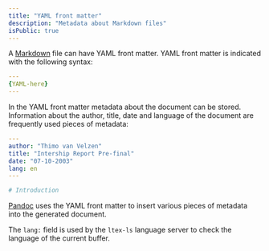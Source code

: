 ```yaml
---
title: "YAML front matter"
description: "Metadata about Markdown files"
isPublic: true
---
```


A [Markdown](markdown) file can have YAML front matter. YAML front matter is
indicated with the following syntax:

```yaml
---
{YAML-here}
---
```

In the YAML front matter metadata about the document can be stored. Information
about the author, title, date and language of the document are frequently used
pieces of metadata:

```yaml
---
author: "Thimo van Velzen"
title: "Intership Report Pre-final"
date: "07-10-2003"
lang: en
---

# Introduction
```

[Pandoc](pandoc) uses the YAML front matter to insert various pieces of metadata
into the generated document.

The `lang:` field is used by the `ltex-ls` language server to check the language
of the current buffer.
